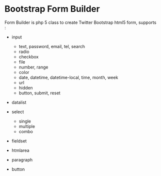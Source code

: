 # Bootstrap Form Builder

Form Builder is php 5 class to create Twitter Bootstrap html5 form, supports :

- input
  - text, password, email, tel, search
  - radio
  - checkbox
  - file
  - number, range
  - color
  - date, datetime, datetime-local, time, month, week
  - url
  - hidden
  - button, submit, reset

- datalist
 
- select
  - single
  - multiple
  - combo

- fieldset
- htmlarea
- paragraph
- button
